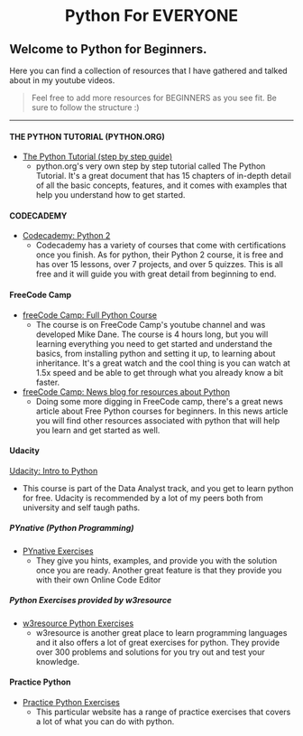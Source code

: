 <h1 align='center'>Python For EVERYONE</h1>

## Welcome to Python for Beginners.
Here you can find a collection of resources that I have gathered and talked about in my youtube videos.
>Feel free to add more resources for BEGINNERS as you see fit. 
>Be sure to follow the structure :)

---

#### THE PYTHON TUTORIAL (PYTHON.ORG)
- [The Python Tutorial (step by step guide)](https://docs.python.org/3/tutorial/index.html)
  - python.org's very own step by step tutorial called The Python Tutorial. It's a great document that has 15 chapters of in-depth detail of all the basic concepts, features, and it comes with examples that help you understand how to get started.

#### CODECADEMY
- [Codecademy: Python 2](https://www.codecademy.com/learn/learn-python?utm_source=pepperjam&utm_medium=affiliate&utm_term=215171&clickId=4026979937&pj_creativeid=8-12462&pj_publisherid=215171)
  - Codecademy has a variety of courses that come with certifications once you finish. As for python, their Python 2 course, it is free and has over 15 lessons, over 7 projects, and over 5 quizzes. This is all free and it will guide you with great detail from beginning to end.

#### FreeCode Camp
- [freeCode Camp: Full Python Course](https://www.youtube.com/watch?v=rfscVS0vtbw)
  - The course is on FreeCode Camp's youtube channel and was developed Mike Dane. The course is 4 hours long, but you will learning everything you need to get started and understand the basics, from installing python and setting it up, to learning about inheritance. It's a great watch and the cool thing is you can watch at 1.5x speed and be able to get through what you already know a bit faster. 
- [freeCode Camp: News blog for resources about Python](https://www.freecodecamp.org/news/learn-python-free-python-courses-for-beginners)
  - Doing some more digging in FreeCode camp, there's a great news article about Free Python courses for beginners. In this news article you will find other resources associated with python that will help you learn and get started as well. 

#### Udacity
[Udacity: Intro to Python](https://www.udacity.com/course/introduction-to-python--ud1110)
  - This course is part of the Data Analyst track, and you get to learn python for free. Udacity is recommended by a lot of my peers both from university and self taugh paths.

##### PYnative (Python Programming)
- [PYnative Exercises](https://pynative.com/python-exercises-with-solutions/)
    - They give you hints, examples, and provide you with the solution once you are ready. Another great feature is that they provide you with their own Online Code Editor


##### Python Exercises provided by w3resource
- [w3resource Python Exercises](https://www.w3resource.com/python-exercises/)
    - w3resource is another great place to learn programming languages and it also offers a lot of great exercises for python. They provide over 300 problems and solutions for you try out and test your knowledge.
    

#### Practice Python
- [Practice Python Exercises](https://www.practicepython.org/)
    - This particular website has a range of practice exercises that covers a lot of what you can do with python.

